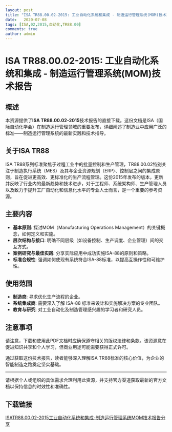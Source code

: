 ```yaml
---
layout: post
title: "ISA TR88.00.02-2015: 工业自动化系统和集成 - 制造运行管理系统(MOM)技术报告"
date:   2020-07-08
tags: [ISA,02,2015,自动化,TR88.00]
comments: true
author: admin
---
```

# ISA TR88.00.02-2015: 工业自动化系统和集成 - 制造运行管理系统(MOM)技术报告

## 概述

本资源提供了**ISA TR88.00.02-2015**技术报告的直接下载。这份文档是ISA（国际自动化学会）在制造运行管理领域的重要发布，详细阐述了制造业中应用广泛的标准——制造运行管理系统的最新实践和技术指导。

## 关于ISA TR88

ISA TR88系列标准聚焦于过程工业中的批量控制和生产管理，TR88.00.02特别关注于制造执行系统（MES）及其与企业资源规划（ERP）、控制层之间的集成原则，旨在促进更高效、更标准化的生产流程管理。这份2015年发布的版本，更新并反映了行业内的最新趋势和技术进步，对于工程师、系统架构师、生产管理人员以及致力于提升工厂自动化和信息化水平的专业人士而言，是一个重要的参考资源。

## 主要内容

- **基本原则**: 探讨MOM（Manufacturing Operations Management）的关键概念，如何定义和实施。
- **层次结构与接口**: 明确不同层级（如设备控制、生产调度、企业管理）间的交互方式。
- **案例研究与最佳实践**: 分享实际应用中成功实施ISA-88的原则和策略。
- **标准合规性**: 强调如何使现有系统符合ISA-88标准，以提高互操作性和可维护性。

## 使用范围

- **制造商**: 寻求优化生产流程的企业。
- **系统集成商**: 需要深入了解 ISA-88 标准来设计和实施解决方案的专业团队。
- **教育与研究**: 对工业自动化及制造管理感兴趣的学习者和研究人员。

## 注意事项

请注意，下载和使用此PDF文档时应确保遵守相关的版权法律和条款。该资源意在促进知识共享和个人学习，但商业用途可能需要获得正式许可。

通过获取这份技术报告，读者能够深入理解ISA TR88标准的核心价值，为企业的智能制造之路奠定坚实基础。

---

请根据个人或组织的具体需求合理利用此资源，并支持官方渠道获取最新的官方文档以保持信息的时效性和准确性。

## 下载链接

[ISATR88.00.02-2015工业自动化系统和集成-制造运行管理系统MOM技术报告分享](https://pan.quark.cn/s/cc0658cca529)